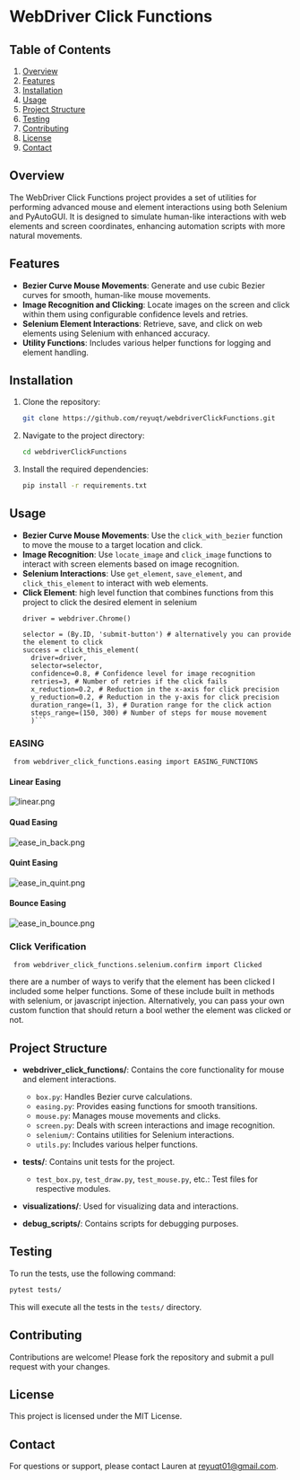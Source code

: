 # WebDriver Click Functions

## Table of Contents

1. [Overview](#overview)
2. [Features](#features)
3. [Installation](#installation)
4. [Usage](#usage)
5. [Project Structure](#project-structure)
6. [Testing](#testing)
7. [Contributing](#contributing)
8. [License](#license)
9. [Contact](#contact)

## Overview

The WebDriver Click Functions project provides a set of utilities for performing advanced mouse and element interactions
using both Selenium and PyAutoGUI. It is designed to simulate human-like interactions with web elements and screen
coordinates, enhancing automation scripts with more natural movements.

## Features

- **Bezier Curve Mouse Movements**: Generate and use cubic Bezier curves for smooth, human-like mouse movements.
- **Image Recognition and Clicking**: Locate images on the screen and click within them using configurable confidence
  levels and retries.
- **Selenium Element Interactions**: Retrieve, save, and click on web elements using Selenium with enhanced accuracy.
- **Utility Functions**: Includes various helper functions for logging and element handling.

## Installation

1. Clone the repository:
   ```bash
   git clone https://github.com/reyuqt/webdriverClickFunctions.git
   ```
2. Navigate to the project directory:
   ```bash
   cd webdriverClickFunctions
   ```
3. Install the required dependencies:
   ```bash
   pip install -r requirements.txt
   ```

## Usage

- **Bezier Curve Mouse Movements**: Use the `click_with_bezier` function to move the mouse to a target location and
  click.
- **Image Recognition**: Use `locate_image` and `click_image` functions to interact with screen elements based on image
  recognition.
- **Selenium Interactions**: Use `get_element`, `save_element`, and `click_this_element` to interact with web elements.
- **Click Element**: high level function that combines functions from this project to click the desired element in
  selenium
  ``` 
  driver = webdriver.Chrome()

  selector = (By.ID, 'submit-button') # alternatively you can provide the element to click
  success = click_this_element(
    driver=driver,
    selector=selector,
    confidence=0.8, # Confidence level for image recognition
    retries=3, # Number of retries if the click fails
    x_reduction=0.2, # Reduction in the x-axis for click precision
    y_reduction=0.2, # Reduction in the y-axis for click precision
    duration_range=(1, 3), # Duration range for the click action
    steps_range=(150, 300) # Number of steps for mouse movement
    )```

### EASING
``` from webdriver_click_functions.easing import EASING_FUNCTIONS```
#### Linear Easing
![linear.png](visualizations/linear.png)
#### Quad Easing
![ease_in_back.png](visualizations/ease_in_quad.png)

#### Quint Easing
![ease_in_quint.png](visualizations/ease_in_quint.png)

#### Bounce Easing
![ease_in_bounce.png](visualizations/ease_in_bounce.png)

### Click Verification
``` from webdriver_click_functions.selenium.confirm import Clicked```

there are a number of ways to verify that the element has been clicked I included some helper functions. Some of these include built in methods with selenium, or javascript injection. Alternatively, you can pass your own custom function that should return a bool wether the element was clicked or not.

## Project Structure

- **webdriver_click_functions/**: Contains the core functionality for mouse and element interactions.
    - `box.py`: Handles Bezier curve calculations.
    - `easing.py`: Provides easing functions for smooth transitions.
    - `mouse.py`: Manages mouse movements and clicks.
    - `screen.py`: Deals with screen interactions and image recognition.
    - `selenium/`: Contains utilities for Selenium interactions.
    - `utils.py`: Includes various helper functions.

- **tests/**: Contains unit tests for the project.
    - `test_box.py`, `test_draw.py`, `test_mouse.py`, etc.: Test files for respective modules.

- **visualizations/**: Used for visualizing data and interactions.

- **debug_scripts/**: Contains scripts for debugging purposes.

## Testing

To run the tests, use the following command:

```bash
pytest tests/
```

This will execute all the tests in the `tests/` directory.

## Contributing

Contributions are welcome! Please fork the repository and submit a pull request with your changes.

## License

This project is licensed under the MIT License.

## Contact

For questions or support, please contact Lauren at reyuqt01@gmail.com.
